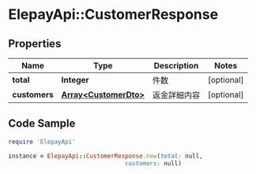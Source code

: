 # ElepayApi::CustomerResponse

## Properties

Name | Type | Description | Notes
------------ | ------------- | ------------- | -------------
**total** | **Integer** | 件数 | [optional] 
**customers** | [**Array&lt;CustomerDto&gt;**](CustomerDto.md) | 返金詳細内容 | [optional] 

## Code Sample

```ruby
require 'ElepayApi'

instance = ElepayApi::CustomerResponse.new(total: null,
                                 customers: null)
```


